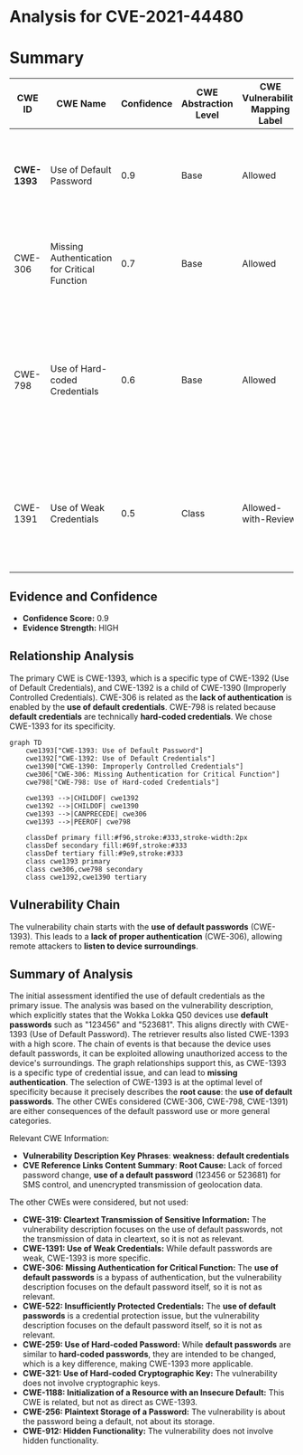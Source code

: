 # Analysis for CVE-2021-44480

# Summary
| CWE ID  | CWE Name | Confidence | CWE Abstraction Level | CWE Vulnerability Mapping Label | CWE-Vulnerability Mapping Notes |
|-----------------|-----------------------------------------------------|------------|-------------------------|---------------------------------|---------------------------------------------------------------------------------------------------|
| **CWE-1393** | Use of Default Password | 0.9 | Base | Allowed | Primary CWE. The vulnerability description clearly indicates the use of default passwords. |
| CWE-306 | Missing Authentication for Critical Function | 0.7 | Base | Allowed | Secondary candidate. The use of default credentials implies a **lack of proper authentication**. |
| CWE-798 | Use of Hard-coded Credentials | 0.6 | Base | Allowed | Secondary candidate. **Default passwords** can be seen as a form of **hard-coded credentials**, although the default credentials can typically be changed. |
| CWE-1391 | Use of Weak Credentials | 0.5 | Class | Allowed-with-Review | Secondary candidate. This is a more general class that encompasses default passwords, but CWE-1393 is more specific. |

## Evidence and Confidence

*   **Confidence Score:** 0.9
*   **Evidence Strength:** HIGH

## Relationship Analysis
The primary CWE is CWE-1393, which is a specific type of CWE-1392 (Use of Default Credentials), and CWE-1392 is a child of CWE-1390 (Improperly Controlled Credentials). CWE-306 is related as the **lack of authentication** is enabled by the **use of default credentials**. CWE-798 is related because **default credentials** are technically **hard-coded credentials**. We chose CWE-1393 for its specificity.

```mermaid
graph TD
    cwe1393["CWE-1393: Use of Default Password"]
    cwe1392["CWE-1392: Use of Default Credentials"]
    cwe1390["CWE-1390: Improperly Controlled Credentials"]
    cwe306["CWE-306: Missing Authentication for Critical Function"]
    cwe798["CWE-798: Use of Hard-coded Credentials"]

    cwe1393 -->|CHILDOF| cwe1392
    cwe1392 -->|CHILDOF| cwe1390
    cwe1393 -->|CANPRECEDE| cwe306
    cwe1393 -->|PEEROF| cwe798

    classDef primary fill:#f96,stroke:#333,stroke-width:2px
    classDef secondary fill:#69f,stroke:#333
    classDef tertiary fill:#9e9,stroke:#333
    class cwe1393 primary
    class cwe306,cwe798 secondary
    class cwe1392,cwe1390 tertiary
```

## Vulnerability Chain
The vulnerability chain starts with the **use of default passwords** (CWE-1393). This leads to a **lack of proper authentication** (CWE-306), allowing remote attackers to **listen to device surroundings**.

## Summary of Analysis
The initial assessment identified the use of default credentials as the primary issue. The analysis was based on the vulnerability description, which explicitly states that the Wokka Lokka Q50 devices use **default passwords** such as "123456" and "523681". This aligns directly with CWE-1393 (Use of Default Password).
The retriever results also listed CWE-1393 with a high score. The chain of events is that because the device uses default passwords, it can be exploited allowing unauthorized access to the device's surroundings. The graph relationships support this, as CWE-1393 is a specific type of credential issue, and can lead to **missing authentication**.
The selection of CWE-1393 is at the optimal level of specificity because it precisely describes the **root cause**: the **use of default passwords**. The other CWEs considered (CWE-306, CWE-798, CWE-1391) are either consequences of the default password use or more general categories.

Relevant CWE Information:
- **Vulnerability Description Key Phrases**: **weakness:** **default credentials**
- **CVE Reference Links Content Summary**: **Root Cause:** Lack of forced password change, **use of a default password** (123456 or 523681) for SMS control, and unencrypted transmission of geolocation data.

The other CWEs were considered, but not used:

*   **CWE-319: Cleartext Transmission of Sensitive Information:** The vulnerability description focuses on the use of default passwords, not the transmission of data in cleartext, so it is not as relevant.
*   **CWE-1391: Use of Weak Credentials:** While default passwords are weak, CWE-1393 is more specific.
*   **CWE-306: Missing Authentication for Critical Function:** The **use of default passwords** is a bypass of authentication, but the vulnerability description focuses on the default password itself, so it is not as relevant.
*   **CWE-522: Insufficiently Protected Credentials:** The **use of default passwords** is a credential protection issue, but the vulnerability description focuses on the default password itself, so it is not as relevant.
*   **CWE-259: Use of Hard-coded Password:** While **default passwords** are similar to **hard-coded passwords**, they are intended to be changed, which is a key difference, making CWE-1393 more applicable.
*   **CWE-321: Use of Hard-coded Cryptographic Key:** The vulnerability does not involve cryptographic keys.
*   **CWE-1188: Initialization of a Resource with an Insecure Default:** This CWE is related, but not as direct as CWE-1393.
*   **CWE-256: Plaintext Storage of a Password:** The vulnerability is about the password being a default, not about its storage.
*   **CWE-912: Hidden Functionality:** The vulnerability does not involve hidden functionality.